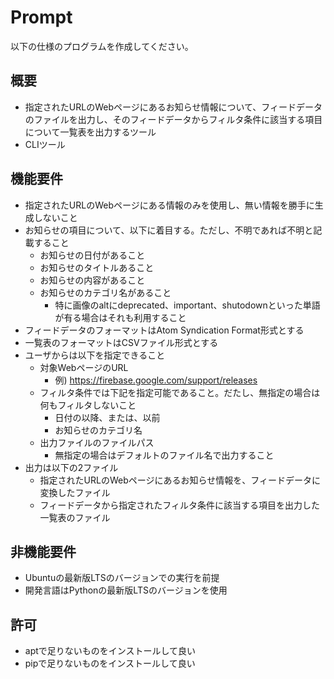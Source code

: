 # Prompt

以下の仕様のプログラムを作成してください。

## 概要

- 指定されたURLのWebページにあるお知らせ情報について、フィードデータのファイルを出力し、そのフィードデータからフィルタ条件に該当する項目について一覧表を出力するツール
- CLIツール

## 機能要件

- 指定されたURLのWebページにある情報のみを使用し、無い情報を勝手に生成しないこと
- お知らせの項目について、以下に着目する。ただし、不明であれば不明と記載すること
    - お知らせの日付があること
    - お知らせのタイトルあること
    - お知らせの内容があること
    - お知らせのカテゴリ名があること
        - 特に画像のaltにdeprecated、important、shutodownといった単語が有る場合はそれも利用すること
- フィードデータのフォーマットはAtom Syndication Format形式とする
- 一覧表のフォーマットはCSVファイル形式とする
- ユーザからは以下を指定できること
    - 対象WebページのURL
        - 例) https://firebase.google.com/support/releases
    - フィルタ条件では下記を指定可能であること。だたし、無指定の場合は何もフィルタしないこと
        - 日付の以降、または、以前
        - お知らせのカテゴリ名
    - 出力ファイルのファイルパス
        - 無指定の場合はデフォルトのファイル名で出力すること
- 出力は以下の2ファイル
    - 指定されたURLのWebページにあるお知らせ情報を、フィードデータに変換したファイル
    - フィードデータから指定されたフィルタ条件に該当する項目を出力した一覧表のファイル

## 非機能要件

- Ubuntuの最新版LTSのバージョンでの実行を前提
- 開発言語はPythonの最新版LTSのバージョンを使用

## 許可

- aptで足りないものをインストールして良い
- pipで足りないものをインストールして良い
